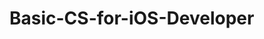 # Basic-CS-for-iOS-Developer 
 

   
    
    
     
            
  
       
              
         
       
     
   
    
    
 
 

